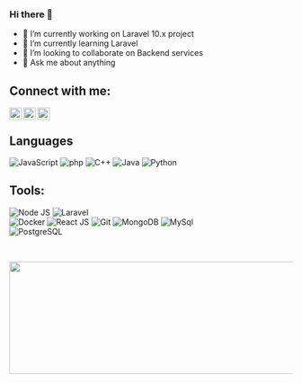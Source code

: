### Hi there 👋

- 🔭 I’m currently working on Laravel 10.x project
- 🌱 I’m currently learning Laravel
- 👯 I’m looking to collaborate on Backend services
- 💬 Ask me about anything

## Connect with me:

[<img align="left" alt="Tamim Ehsan | Facebook" width="22px" src="https://cdn.jsdelivr.net/npm/simple-icons@3.13.0/icons/twitter.svg" />](https://twitter.com/7ammo20)
[<img align="left" alt="tamim.ehsan | Instagram" width="22px" src="https://cdn.jsdelivr.net/npm/simple-icons@3.13.0/icons/gmail.svg" />](mailto:mohammed.a.elsaied@gmail.com?subject=Github)
[<img align="left" alt="mohamedabdallah20 | Codeforces" width="22px" src="https://cdn.jsdelivr.net/npm/simple-icons@3.13.0/icons/linkedin.svg" />](https://www.linkedin.com/in/mohamed-abdallah0/)

<br /> 

## Languages

![JavaScript](https://img.shields.io/badge/-JavaScript-000000?style=flat&logo=javascript)
![php](https://img.shields.io/badge/-php-000000?style=flat&logo=php)
![C++](https://img.shields.io/badge/-C++-000000?style=flat&logo=c%2B%2B)
![Java](https://img.shields.io/badge/-Java-000000?style=flat&logo=java)
![Python](https://img.shields.io/badge/-Python-000000?style=flat&logo=python)

## Tools:

![Node JS](https://img.shields.io/badge/-Node_Js-000000?style=flat&logo=node.js) 
![Laravel](https://img.shields.io/badge/-Laravel-000000?style=flat&logo=Laravel) <br />
![Docker](https://img.shields.io/badge/-Docker-000000?style=flat&logo=Docker)
![React JS](https://img.shields.io/badge/-React_Js-000000?style=flat&logo=React) 
![Git](https://img.shields.io/badge/-Git-000000?style=flat&logo=git)
![MongoDB](https://img.shields.io/badge/-MongoDB-000000?style=flat&logo=mongodb)
![MySql](https://img.shields.io/badge/-MySql-000000?style=flat&logo=mysql) <br />
![PostgreSQL](https://img.shields.io/badge/-PostgreSQL-000000?style=flat&logo=postgresql) <br />


<br/>
<p>
  <img align="center" width="1024" height="200" src="https://github-readme-stats.vercel.app/api?username=mohamedabdallah20&show_icons=true&hide_border=false&line_height=20&icon_color=1b93c9&show_owner=true"/>
</p><br/><br/>


<!--
**mohamedabdallah20/mohamedabdallah20** is a ✨ _special_ ✨ repository because its `README.md` (this file) appears on your GitHub profile.

Here are some ideas to get you started:

- 🔭 I’m currently working on ...
- 🌱 I’m currently learning ...
- 👯 I’m looking to collaborate on ...
- 🤔 I’m looking for help with ...
- 💬 Ask me about ...
- 📫 How to reach me: ...
- 😄 Pronouns: ...
- ⚡ Fun fact: ...
-->
